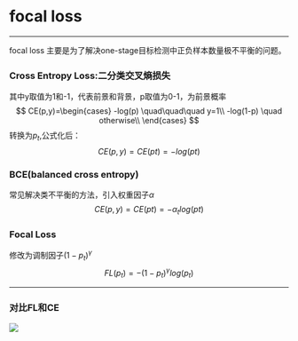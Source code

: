 # focal loss
---
focal loss 主要是为了解决one-stage目标检测中正负样本数量极不平衡的问题。


### Cross Entropy Loss:二分类交叉熵损失 
其中y取值为1和-1，代表前景和背景，p取值为0-1，为前景概率
$$
CE(p,y)=\begin{cases}
-log(p)   \quad\quad\quad  y=1\\
-log(1-p) \quad  otherwise\\
\end{cases}
$$
转换为$p_t$,公式化后：
$$CE(p,y) = CE(pt) = -log(pt)$$
### BCE(balanced cross entropy)
常见解决类不平衡的方法，引入权重因子$\alpha$
$$CE(p,y) = CE(pt) = -\alpha_t log(pt)$$  
### Focal Loss  
修改为调制因子$(1-p_t)^\gamma$  
$$FL(p_t) = -(1-p_t)^\gamma log(p_t)$$


---
### 对比FL和CE
![](./img/focalloss.png)